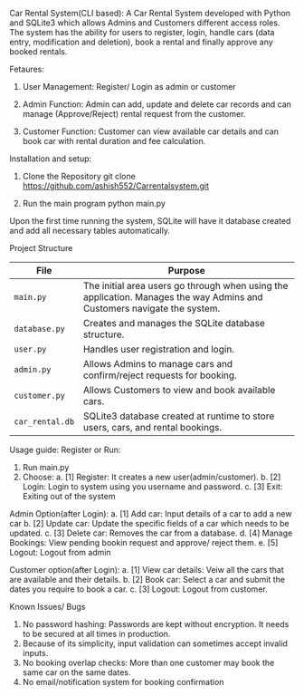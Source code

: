 Car Rental System(CLI based):
A Car Rental System developed with Python and SQLite3 which allows Admins and Customers different access roles. The system has the ability for users to register, login, handle cars (data entry, modification and deletion), book a rental and finally approve any booked rentals.

Fetaures:
1. User Management: Register/ Login as admin or customer

2. Admin Function: Admin can add, update and delete car records and can manage (Approve/Reject) rental request from the customer.

3. Customer Function: Customer can view available car details and can book car with rental duration and fee calculation.

Installation and setup:
1. Clone the Repository
git clone https://github.com/ashish552/Carrentalsystem.git

2. Run the main program
python main.py

Upon the first time running the system, SQLite will have it database created and add all necessary tables automatically.

Project Structure

| File            | Purpose                                                                                                                 |
|-----------------|-------------------------------------------------------------------------------------------------------------------------|
| `main.py`       | The initial area users go through when using the application. Manages the way Admins and Customers navigate the system. |
| `database.py`   | Creates and manages the SQLite database structure.                                                                      |
| `user.py`       | Handles user registration and login.                                                                                    |
| `admin.py`      | Allows Admins to manage cars and confirm/reject requests for booking.                                                   |
| `customer.py`   | Allows Customers to view and book available cars.                                                                       |
| `car_rental.db` | SQLite3 database created at runtime to store users, cars, and rental bookings.                                          |


Usage guide:
Register or Run:
1. Run main.py
2. Choose:
    a. [1] Register: It creates a new user(admin/customer).
    b. [2] Login: Login to system using you username and password.
    c. [3] Exit: Exiting out of the system

Admin Option(after Login):
a. [1] Add car: Input details of a car to add a new car
b. [2] Update car: Update the specific fields of a car which needs to be updated.
c. [3] Delete car: Removes the car from a database.
d. [4] Manage Bookings: View pending bookin request and approve/ reject them.
e. [5] Logout: Logout from admin

Customer option(after Login):
a. [1] View car details: Veiw all the cars that are available and their details.
b. [2] Book car: Select a car and  submit the dates you require to book a car.
c. [3] Logout: Logout from customer.

Known Issues/ Bugs
1. No password hashing: Passwords are kept without encryption. It needs to be secured at all times in production.
2. Because of its simplicity, input validation can sometimes accept invalid inputs.
3. No booking overlap checks: More than one customer may book the same car on the same dates.
4. No email/notification system for booking confirmation






